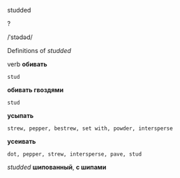 studded

?

/ˈstədəd/

Definitions of _studded_

verb
**обивать**

    stud
**обивать гвоздями**

    stud
**усыпать**

    strew, pepper, bestrew, set with, powder, intersperse
**усеивать**

    dot, pepper, strew, intersperse, pave, stud

_studded_
**шипованный**, **с шипами**